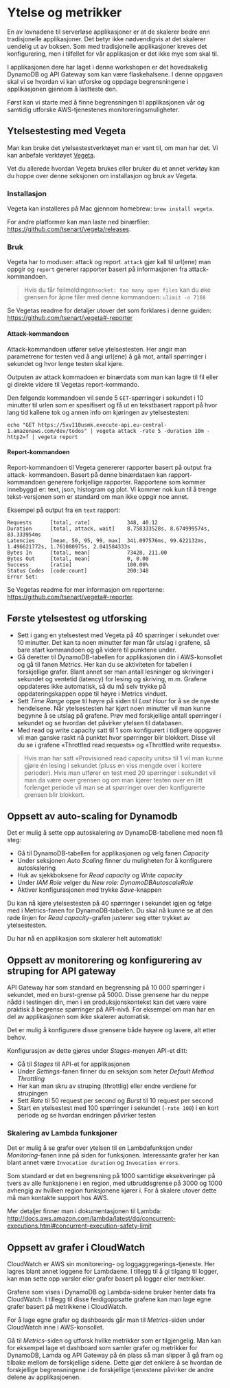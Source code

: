 # Ytelse og metrikker

En av lovnadene til serverløse applikasjoner er at de skalerer bedre enn
tradisjonelle applikasjoner. Det betyr ikke nødvendigvis at det skalerer
uendelig ut av boksen. Som med tradisjonelle applikasjoner kreves det
konfigurering, men i tilfellet for vår applikasjon er det ikke mye som skal til.

I applikasjonen dere har laget i denne workshopen er det hovedsakelig DynamoDB
og API Gateway som kan være flaskehalsene. I denne oppgaven skal vi se hvordan
vi kan utforske og oppdage begrensningene i applikasjonen gjennom å lastteste
den.

Først kan vi starte med å finne begrensningen til applikasjonen vår og samtidig
utforske AWS-tjenestenes monitoreringsmuligheter.



## Ytelsestesting med Vegeta

Man kan bruke det ytelsestestverktøyet man er vant til, om man har det. Vi
kan anbefale verktøyet [Vegeta](https://github.com/tsenart/vegeta).

Vet du allerede hvordan Vegeta brukes eller bruker du et annet verktøy kan du
hoppe over denne seksjonen om installasjon og bruk av Vegeta.

### Installasjon

Vegeta kan installeres på Mac gjennom homebrew: `brew install vegeta`.

For andre platformer kan man laste ned binærfiler:
https://github.com/tsenart/vegeta/releases.

### Bruk

Vegeta har to moduser: attack og report. `attack` gjør kall til
url(ene) man oppgir og `report` generer rapporter basert på informasjonen fra
attack-kommandoen.

>Hvis du får feilmeldingen`socket: too many open files` kan du øke grensen for 
åpne filer med denne kommandoen: `ulimit -n 7168`


Se Vegetas readme for detaljer utover det som forklares i denne guiden:
https://github.com/tsenart/vegeta#-reporter

#### Attack-kommandoen

Attack-kommandoen utfører selve ytelsestesten. Her angir man parametrene for
testen ved å angi url(ene) å gå mot, antall spørringer i sekundet og hvor lenge
testen skal kjøre.

Outputen av attack kommadoen er binærdata som man kan lagre til fil eller
gi direkte videre til Vegetas report-kommando.

Den følgende kommandoen vil sende 5 `GET`-spørringer i sekundet i 10 minutter til
urlen som er spesifisert og få ut en tekstbasert rapport på hvor lang tid
kallene tok og annen info om kjøringen av ytelsestesten:

```
echo "GET https://5xv110usmk.execute-api.eu-central-1.amazonaws.com/dev/todos" | vegeta attack -rate 5 -duration 10m -http2=f | vegeta report
```


#### Report-kommandoen

Report-kommandoen til Vegeta genererer rapporter basert på output fra attack-
kommandoen. Basert på denne binærdataen kan rapport-kommandoen generere
forkjellige rapporter. Rapportene som kommer innebyggd er: text, json, histogram
og plot. Vi kommer nok kun til å trenge tekst-versjonen som er standard om man
ikke oppgir noe annet.

Eksempel på output fra en `text` rapport:
```
Requests      [total, rate]            348, 40.12
Duration      [total, attack, wait]    8.758333528s, 8.674999574s, 83.333954ms
Latencies     [mean, 50, 95, 99, max]  341.097576ms, 99.622132ms, 1.496621772s, 1.761080975s, 2.041584333s
Bytes In      [total, mean]            73428, 211.00
Bytes Out     [total, mean]            0, 0.00
Success       [ratio]                  100.00%
Status Codes  [code:count]             200:348
Error Set:
```

Se Vegetas readme for mer informasjon om reporterne: https://github.com/tsenart/vegeta#-reporter.



## Første ytelsestest og utforsking

- Sett i gang en ytelsestest med Vegeta på 40 spørringer i sekundet over 10
  minutter. Det kan ta noen minutter før man får utslag i grafene, så bare start
  kommandoen og gå videre til punktene under.
- Gå deretter til DynamoDB-tabellen for applikasjonen din i AWS-konsollet og gå
  til fanen _Metrics_. Her kan du se aktiviteten for tabellen i forskjellige
  grafer. Blant annet ser man antall lesninger og skrivinger i sekundet og
  ventetid (latency) for lesing og skriving, m.m. Grafene oppdateres ikke 
  automatisk, så du må selv trykke på oppdateringskappen
  oppe til høyre i Metrics vinduet.
- Sett _Time Range_ oppe til høyre på siden til _Last Hour_ for å se de nyeste
  hendelsene. Når ytelsestesten har kjørt noen minutter vil man kunne begynne å
  se utslag på grafene. Prøv med forskjellige antall spørringer i sekundet og se
  hvordan det påvirker ytelsen til databasen.
- Med read og write capacity satt til 1 som konfigurert i tidligere oppgaver vil
  man ganske raskt nå punktet hvor spørringer blir blokkert. Disse vil du se i
  grafene «Throttled read requests» og «Throttled write requests».

>Hvis man har satt «Provisioned read capacity units» til 1 vil man kunne gjøre
én lesing i sekundet (pluss en viss mengde over i kortere perioder). Hvis man
utfører en test med 20 spørringer i sekundet vil man da være over grensen og om
man kjører testen over en litt forlenget periode vil man se at spørringer over
den konfigurerte grensen blir blokkert.


## Oppsett av auto-scaling for Dynamodb

Det er mulig å sette opp autoskalering av DynamoDB-tabellene med noen få steg:

- Gå til DynamoDB-tabellen for applikasjonen og velg fanen _Capacity_
- Under seksjonen _Auto Scaling_ finner du muligheten for å konfigurere autoskalering
- Huk av sjekkboksene for _Read capacity_ og _Write capacity_
- Under _IAM Role_ velger du _New role: DynamoDBAutoscaleRole_
- Aktiver konfigurasjonen med trykke _Save_-knappen

Du kan nå kjøre ytelsestesten på 40 spørringer i sekundet igjen og følge med i
Metrics-fanen for DynamoDB-tabellen. Du skal nå kunne se at den røde linjen for
_Read capacity_-grafen justerer seg etter trykket av ytelsestesten.
  
Du har nå en applikasjon som skalerer helt automatisk!


## Oppsett av monitorering og konfigurering av struping for API gateway

API Gateway har som standard en begrensning på 10 000 spørringer i sekundet, med en burst-grense
på 5000.
Disse grensene har du neppe nådd i testingen din, men i en produksjonskontekst
kan det være være praktisk å begrense spørringer på API-nivå. For eksempel om
man har en del av applikasjonen som ikke skalerer automatisk. 

Det er mulig å konfigurere disse grensene både høyere og lavere, alt etter
behov.

Konfigurasjon av dette gjøres under _Stages_-menyen API-et ditt:

- Gå til _Stages_ til API-et for applikasjonen
- Under _Settings_-fanen finner du en seksjon som heter _Default Method Throttling_
- Her kan man skru av struping (throttlig) eller endre verdiene for strupingen
- Sett _Rate_ til 50 request per second og _Burst_ til 10 request per second
- Start en ytelsestest med 100 spørringer i sekundet (`-rate 100`) i en kort
  periode og se hvordan endringen påvirker testen


### Skalering av Lambda funksjoner

Det er mulig å se grafer over ytelsen til en Lambdafunksjon under
_Monitoring_-fanen inne på siden for funksjonen.
Interessante grafer her kan blant annet være `Invocation duration` og
`Invocation errors`.

Som standard er det en begrensning på 1000 samtidige eksekveringer på tvers av
alle funksjonene i en region, med utbruddsgrense på 3000 og 1000 avhengig av
hvilken region funksjonene kjører i. For å skalere utover dette må man
kontakte support hos AWS.

Mer detaljer finner man i dokumentasjonen til Lambda:
http://docs.aws.amazon.com/lambda/latest/dg/concurrent-executions.html#concurrent-execution-safety-limit


## Oppsett av grafer i CloudWatch

CloudWatch er AWS sin monitorering- og loggaggregerings-tjeneste. Her lagres
blant annet loggene for Lambdaene. I tillegg til å gi tilgang til logger, kan
man sette opp varsler eller grafer basert på logger eller metrikker.

Grafene som vises i DynamoDB og Lambda-sidene bruker henter data fra CloudWatch.
I tillegg til disse ferdigoppsatte grafene kan man lage egne grafer basert på
metrikkene i CloudWatch.

For å lage egne grafer og dashboards går man til _Metrics_-siden under CloudWatch
inne i AWS-konsollet.

Gå til _Metrics_-siden og utforsk hvilke metrikker som er tilgjengelig. Man kan
for eksempel lage et dashboard som samler grafer og metrikker for DynamoDB,
Lamda og API Gateway på én plass så man slipper å gå fram og tilbake mellom
de forskjellige sidene. Dette gjør det enklere å se hvordan de forskjellige
begrensningene i de forskjellige tjenestene påvirker de andre delene av
applikasjoenen.
